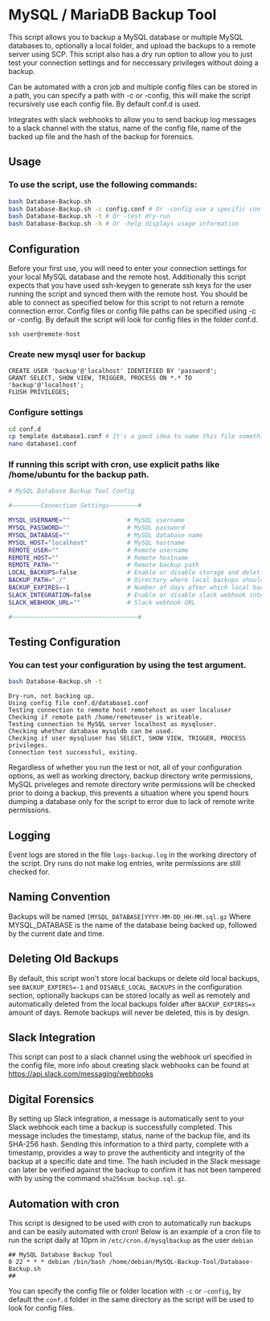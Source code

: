 # MySQL / MariaDB Backup Tool

This script allows you to backup a MySQL database or multiple MySQL databases to, optionally a local folder, and upload the backups to a remote server using SCP. This script also has a dry run option to allow you to just test your connection settings and for neccessary privileges without doing a backup.

Can be automated with a cron job and multiple config files can be stored in a path, you can specify a path with -c or -config, this will make the script recursively use each config file. By default conf.d is used.

Integrates with slack webhooks to allow you to send backup log messages to a slack channel with the status, name of the config file, name of the backed up file and the hash of the backup for forensics.

## Usage

### To use the script, use the following commands:

```bash
bash Database-Backup.sh
bash Database-Backup.sh -c config.conf # Or -config use a specific config file or config folder, default is ./conf.d
bash Database-Backup.sh -t # Or -test dry-run
bash Database-Backup.sh -h # Or -help displays usage information
```

## Configuration

Before your first use, you will need to enter your connection settings for your local MySQL database and the remote host. Additionally this script expects that you have used ssh-keygen to generate ssh keys for the user running the script and synced them with the remote host. You should be able to connect as specified below for this script to not return a remote connection error. Config files or config file paths can be specified using -c or -config. By default the script will look for config files in the folder conf.d.

```
ssh user@remote-host
```

### Create new mysql user for backup

```
CREATE USER 'backup'@'localhost' IDENTIFIED BY 'password';
GRANT SELECT, SHOW VIEW, TRIGGER, PROCESS ON *.* TO 'backup'@'localhost';
FLUSH PRIVILEGES;
```

### Configure settings

```bash
cd conf.d
cp template database1.conf # It's a good idea to name this file something helpful like the name of your database followed by .conf
nano database1.conf
```

### If running this script with cron, use explicit paths like /home/ubuntu for the backup path.

```bash
# MySQL Database Backup Tool Config

#~~~~~~~~Connection Settings~~~~~~~~#

MYSQL_USERNAME=""                # MySQL username
MYSQL_PASSWORD=""                # MySQL password
MYSQL_DATABASE=""                # MySQL database name
MYSQL_HOST="localhost"           # MySQL hostname
REMOTE_USER=""                   # Remote username
REMOTE_HOST=""                   # Remote hostname
REMOTE_PATH=""                   # Remote backup path
LOCAL_BACKUPS=false              # Enable or disable storage and deletion of local backups, a temporary file will still be made
BACKUP_PATH="./"                 # Directory where local backups should be made
BACKUP_EXPIRES=-1                # Number of days after which local backups should be deleted, -1 for never
SLACK_INTEGRATION=false          # Enable or disable slack webhook integration
SLACK_WEBHOOK_URL=""             # Slack webhook URL

#~~~~~~~~~~~~~~~~~~~~~~~~~~~~~~~~~~~#
```

## Testing Configuration

### You can test your configuration by using the test argument.

```bash
bash Database-Backup.sh -t
```
```
Dry-run, not backing up.
Using config file conf.d/database1.conf
Testing connection to remote host remotehost as user localuser
Checking if remote path /home/remoteuser is writeable.
Testing connection to MySQL server localhost as mysqluser.
Checking whether database mysqldb can be used.
Checking if user mysqluser has SELECT, SHOW VIEW, TRIGGER, PROCESS privileges.
Connection test successful, exiting.
```

Regardless of whether you run the test or not, all of your configuration options, as well as working directory, backup directory write permissions, MySQL priveleges and remote directory write permissions will be checked prior to doing a backup, this prevents a situation where you spend hours dumping a database only for the script to error due to lack of remote write permissions.

## Logging

Event logs are stored in the file ```logs-backup.log``` in the working directory of the script. Dry runs do not make log entries, write permissions are still checked for.

## Naming Convention

Backups will be named ```[MYSQL_DATABASE]YYYY-MM-DD_HH-MM.sql.gz```
Where MYSQL_DATABASE is the name of the database being backed up, followed by the current date and time.

## Deleting Old Backups

By default, this script won't store local backups or delete old local backups, see ```BACKUP_EXPIRES=-1``` and ```DISABLE_LOCAL_BACKUPS``` in the configuration section, optionally backups can be stored locally as well as remotely and automatically deleted from the local backups folder after ```BACKUP_EXPIRES=x``` amount of days. Remote backups will never be deleted, this is by design.

## Slack Integration

This script can post to a slack channel using the webhook url specified in the config file, more info about creating slack webhooks can be found at https://api.slack.com/messaging/webhooks

## Digital Forensics

By setting up Slack integration, a message is automatically sent to your Slack webhook each time a backup is successfully completed. This message includes the timestamp, status, name of the backup file, and its SHA-256 hash. Sending this information to a third party, complete with a timestamp, provides a way to prove the authenticity and integrity of the backup at a specific date and time. The hash included in the Slack message can later be verified against the backup to confirm it has not been tampered with by using the command ```sha256sum backup.sql.gz```.

## Automation with cron

This script is designed to be used with cron to automatically run backups and can be easily automated with cron! Below is an example of a cron file to run the script daily at 10pm in ```/etc/cron.d/mysqlbackup``` as the user ```debian```

```
## MySQL Database Backup Tool
0 22 * * * debian /bin/bash /home/debian/MySQL-Backup-Tool/Database-Backup.sh
##
```

You can specify the config file or folder location with ```-c``` or ```-config```, by default the ```conf.d``` folder in the same directory as the script will be used to look for config files.

